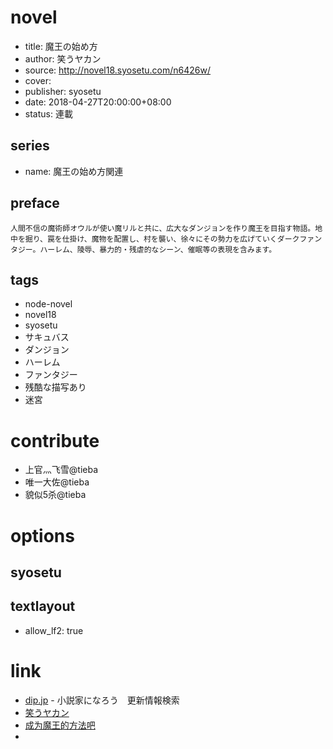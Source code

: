 # novel

- title: 魔王の始め方
- author: 笑うヤカン
- source: http://novel18.syosetu.com/n6426w/
- cover:
- publisher: syosetu
- date: 2018-04-27T20:00:00+08:00
- status: 連載

## series

- name: 魔王の始め方関連

## preface


```
人間不信の魔術師オウルが使い魔リルと共に、広大なダンジョンを作り魔王を目指す物語。地中を掘り、罠を仕掛け、魔物を配置し、村を襲い、徐々にその勢力を広げていくダークファンタジー。ハーレム、陵辱、暴力的・残虐的なシーン、催眠等の表現を含みます。
```

## tags

- node-novel
- novel18
- syosetu
- サキュバス
- ダンジョン
- ハーレム
- ファンタジー
- 残酷な描写あり
- 迷宮

# contribute

- 上官灬飞雪@tieba
- 唯一大佐@tieba
- 貌似5杀@tieba

# options

## syosetu


## textlayout

- allow_lf2: true

# link

- [dip.jp](https://narou18.dip.jp/search.php?text=n6426w&novel=all&genre=all&new_genre=all&length=0&down=0&up=100) - 小説家になろう　更新情報検索
- [笑うヤカン](https://narou18.dip.jp/search.php?text=%E7%AC%91%E3%81%86%E3%83%A4%E3%82%AB%E3%83%B3&novel=all&genre=all&length=0&down=0&up=100)
- [成为魔王的方法吧](https://tieba.baidu.com/f?kw=%E6%88%90%E4%B8%BA%E9%AD%94%E7%8E%8B%E7%9A%84%E6%96%B9%E6%B3%95&ie=utf-8 "成为魔王的方法")
- 

